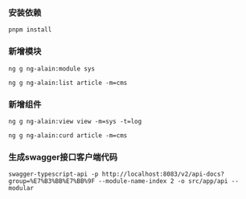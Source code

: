 
### 安装依赖
```shell
pnpm install
```

### 新增模块
```shell
ng g ng-alain:module sys
```

```shell
ng g ng-alain:list article -m=cms
```
### 新增组件

```
ng g ng-alain:view view -m=sys -t=log
```

```shell
ng g ng-alain:curd article -m=cms
```


### 生成swagger接口客户端代码
```shell
swagger-typescript-api -p http://localhost:8083/v2/api-docs?group=%E7%B3%BB%E7%BB%9F --module-name-index 2 -o src/app/api --modular
```
